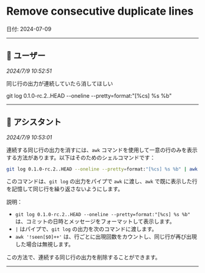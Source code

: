 # Remove consecutive duplicate lines

日付: 2024-07-09

---

## 👤 ユーザー
*2024/7/9 10:52:51*

同じ行の出力が連続していたら消してほしい

git log 0.1.0-rc.2..HEAD --oneline --pretty=format:"\[%cs\] %s %b"

---

## 🤖 アシスタント
*2024/7/9 10:53:01*

連続する同じ行の出力を消すには、`awk` コマンドを使用して一意の行のみを表示する方法があります。以下はそのためのシェルコマンドです：

```bash
git log 0.1.0-rc.2..HEAD --oneline --pretty=format:"[%cs] %s %b" | awk '!seen[$0]++'
```

このコマンドは、`git log` の出力をパイプで `awk` に渡し、`awk` で既に表示した行を記憶して同じ行を繰り返さないようにします。

説明：
- `git log 0.1.0-rc.2..HEAD --oneline --pretty=format:"[%cs] %s %b"` は、コミットの日時とメッセージをフォーマットして表示します。
- `|` はパイプで、`git log` の出力を次のコマンドに渡します。
- `awk '!seen[$0]++'` は、行ごとに出現回数をカウントし、同じ行が再び出現した場合は無視します。

この方法で、連続する同じ行の出力を削除することができます。

---
